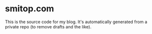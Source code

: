 # smitop.com

This is the source code for my blog. It's automatically generated from a private repo (to remove drafts and the like).
